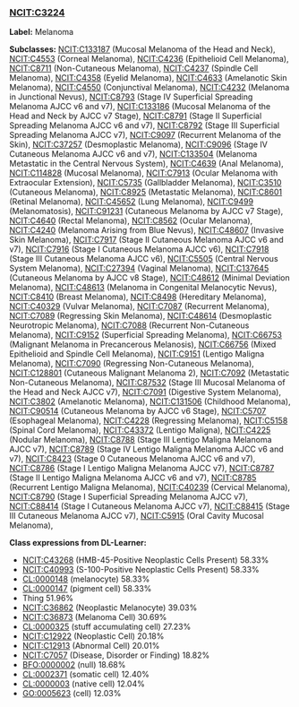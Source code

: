 
### [NCIT:C3224](http://purl.obolibrary.org/obo/NCIT_C3224)
**Label:** Melanoma

**Subclasses:** [NCIT:C133187](http://purl.obolibrary.org/obo/NCIT_C133187) (Mucosal Melanoma of the Head and Neck), [NCIT:C4553](http://purl.obolibrary.org/obo/NCIT_C4553) (Corneal Melanoma), [NCIT:C4236](http://purl.obolibrary.org/obo/NCIT_C4236) (Epithelioid Cell Melanoma), [NCIT:C8711](http://purl.obolibrary.org/obo/NCIT_C8711) (Non-Cutaneous Melanoma), [NCIT:C4237](http://purl.obolibrary.org/obo/NCIT_C4237) (Spindle Cell Melanoma), [NCIT:C4358](http://purl.obolibrary.org/obo/NCIT_C4358) (Eyelid Melanoma), [NCIT:C4633](http://purl.obolibrary.org/obo/NCIT_C4633) (Amelanotic Skin Melanoma), [NCIT:C4550](http://purl.obolibrary.org/obo/NCIT_C4550) (Conjunctival Melanoma), [NCIT:C4232](http://purl.obolibrary.org/obo/NCIT_C4232) (Melanoma in Junctional Nevus), [NCIT:C8793](http://purl.obolibrary.org/obo/NCIT_C8793) (Stage IV Superficial Spreading Melanoma AJCC v6 and v7), [NCIT:C133186](http://purl.obolibrary.org/obo/NCIT_C133186) (Mucosal Melanoma of the Head and Neck by AJCC v7 Stage), [NCIT:C8791](http://purl.obolibrary.org/obo/NCIT_C8791) (Stage II Superficial Spreading Melanoma AJCC v6 and v7), [NCIT:C8792](http://purl.obolibrary.org/obo/NCIT_C8792) (Stage III Superficial Spreading Melanoma AJCC v7), [NCIT:C9097](http://purl.obolibrary.org/obo/NCIT_C9097) (Recurrent Melanoma of the Skin), [NCIT:C37257](http://purl.obolibrary.org/obo/NCIT_C37257) (Desmoplastic Melanoma), [NCIT:C9096](http://purl.obolibrary.org/obo/NCIT_C9096) (Stage IV Cutaneous Melanoma AJCC v6 and v7), [NCIT:C133504](http://purl.obolibrary.org/obo/NCIT_C133504) (Melanoma Metastatic in the Central Nervous System), [NCIT:C4639](http://purl.obolibrary.org/obo/NCIT_C4639) (Anal Melanoma), [NCIT:C114828](http://purl.obolibrary.org/obo/NCIT_C114828) (Mucosal Melanoma), [NCIT:C7913](http://purl.obolibrary.org/obo/NCIT_C7913) (Ocular Melanoma with Extraocular Extension), [NCIT:C5735](http://purl.obolibrary.org/obo/NCIT_C5735) (Gallbladder Melanoma), [NCIT:C3510](http://purl.obolibrary.org/obo/NCIT_C3510) (Cutaneous Melanoma), [NCIT:C8925](http://purl.obolibrary.org/obo/NCIT_C8925) (Metastatic Melanoma), [NCIT:C8601](http://purl.obolibrary.org/obo/NCIT_C8601) (Retinal Melanoma), [NCIT:C45652](http://purl.obolibrary.org/obo/NCIT_C45652) (Lung Melanoma), [NCIT:C9499](http://purl.obolibrary.org/obo/NCIT_C9499) (Melanomatosis), [NCIT:C91231](http://purl.obolibrary.org/obo/NCIT_C91231) (Cutaneous Melanoma by AJCC v7 Stage), [NCIT:C4640](http://purl.obolibrary.org/obo/NCIT_C4640) (Rectal Melanoma), [NCIT:C8562](http://purl.obolibrary.org/obo/NCIT_C8562) (Ocular Melanoma), [NCIT:C4240](http://purl.obolibrary.org/obo/NCIT_C4240) (Melanoma Arising from Blue Nevus), [NCIT:C48607](http://purl.obolibrary.org/obo/NCIT_C48607) (Invasive Skin Melanoma), [NCIT:C7917](http://purl.obolibrary.org/obo/NCIT_C7917) (Stage II Cutaneous Melanoma AJCC v6 and v7), [NCIT:C7916](http://purl.obolibrary.org/obo/NCIT_C7916) (Stage I Cutaneous Melanoma AJCC v6), [NCIT:C7918](http://purl.obolibrary.org/obo/NCIT_C7918) (Stage III Cutaneous Melanoma AJCC v6), [NCIT:C5505](http://purl.obolibrary.org/obo/NCIT_C5505) (Central Nervous System Melanoma), [NCIT:C27394](http://purl.obolibrary.org/obo/NCIT_C27394) (Vaginal Melanoma), [NCIT:C137645](http://purl.obolibrary.org/obo/NCIT_C137645) (Cutaneous Melanoma by AJCC v8 Stage), [NCIT:C48612](http://purl.obolibrary.org/obo/NCIT_C48612) (Minimal Deviation Melanoma), [NCIT:C48613](http://purl.obolibrary.org/obo/NCIT_C48613) (Melanoma in Congenital Melanocytic Nevus), [NCIT:C8410](http://purl.obolibrary.org/obo/NCIT_C8410) (Breast Melanoma), [NCIT:C8498](http://purl.obolibrary.org/obo/NCIT_C8498) (Hereditary Melanoma), [NCIT:C40329](http://purl.obolibrary.org/obo/NCIT_C40329) (Vulvar Melanoma), [NCIT:C7087](http://purl.obolibrary.org/obo/NCIT_C7087) (Recurrent Melanoma), [NCIT:C7089](http://purl.obolibrary.org/obo/NCIT_C7089) (Regressing Skin Melanoma), [NCIT:C48614](http://purl.obolibrary.org/obo/NCIT_C48614) (Desmoplastic Neurotropic Melanoma), [NCIT:C7088](http://purl.obolibrary.org/obo/NCIT_C7088) (Recurrent Non-Cutaneous Melanoma), [NCIT:C9152](http://purl.obolibrary.org/obo/NCIT_C9152) (Superficial Spreading Melanoma), [NCIT:C66753](http://purl.obolibrary.org/obo/NCIT_C66753) (Malignant Melanoma in Precancerous Melanosis), [NCIT:C66756](http://purl.obolibrary.org/obo/NCIT_C66756) (Mixed Epithelioid and Spindle Cell Melanoma), [NCIT:C9151](http://purl.obolibrary.org/obo/NCIT_C9151) (Lentigo Maligna Melanoma), [NCIT:C7090](http://purl.obolibrary.org/obo/NCIT_C7090) (Regressing Non-Cutaneous Melanoma), [NCIT:C128801](http://purl.obolibrary.org/obo/NCIT_C128801) (Cutaneous Malignant Melanoma 2), [NCIT:C7092](http://purl.obolibrary.org/obo/NCIT_C7092) (Metastatic Non-Cutaneous Melanoma), [NCIT:C87532](http://purl.obolibrary.org/obo/NCIT_C87532) (Stage III Mucosal Melanoma of the Head and Neck AJCC v7), [NCIT:C7091](http://purl.obolibrary.org/obo/NCIT_C7091) (Digestive System Melanoma), [NCIT:C3802](http://purl.obolibrary.org/obo/NCIT_C3802) (Amelanotic Melanoma), [NCIT:C131506](http://purl.obolibrary.org/obo/NCIT_C131506) (Childhood Melanoma), [NCIT:C90514](http://purl.obolibrary.org/obo/NCIT_C90514) (Cutaneous Melanoma by AJCC v6 Stage), [NCIT:C5707](http://purl.obolibrary.org/obo/NCIT_C5707) (Esophageal Melanoma), [NCIT:C4228](http://purl.obolibrary.org/obo/NCIT_C4228) (Regressing Melanoma), [NCIT:C5158](http://purl.obolibrary.org/obo/NCIT_C5158) (Spinal Cord Melanoma), [NCIT:C43372](http://purl.obolibrary.org/obo/NCIT_C43372) (Lentigo Maligna), [NCIT:C4225](http://purl.obolibrary.org/obo/NCIT_C4225) (Nodular Melanoma), [NCIT:C8788](http://purl.obolibrary.org/obo/NCIT_C8788) (Stage III Lentigo Maligna Melanoma AJCC v7), [NCIT:C8789](http://purl.obolibrary.org/obo/NCIT_C8789) (Stage IV Lentigo Maligna Melanoma AJCC v6 and v7), [NCIT:C8423](http://purl.obolibrary.org/obo/NCIT_C8423) (Stage 0 Cutaneous Melanoma AJCC v6 and v7), [NCIT:C8786](http://purl.obolibrary.org/obo/NCIT_C8786) (Stage I Lentigo Maligna Melanoma AJCC v7), [NCIT:C8787](http://purl.obolibrary.org/obo/NCIT_C8787) (Stage II Lentigo Maligna Melanoma AJCC v6 and v7), [NCIT:C8785](http://purl.obolibrary.org/obo/NCIT_C8785) (Recurrent Lentigo Maligna Melanoma), [NCIT:C40239](http://purl.obolibrary.org/obo/NCIT_C40239) (Cervical Melanoma), [NCIT:C8790](http://purl.obolibrary.org/obo/NCIT_C8790) (Stage I Superficial Spreading Melanoma AJCC v7), [NCIT:C88414](http://purl.obolibrary.org/obo/NCIT_C88414) (Stage I Cutaneous Melanoma AJCC v7), [NCIT:C88415](http://purl.obolibrary.org/obo/NCIT_C88415) (Stage III Cutaneous Melanoma AJCC v7), [NCIT:C5915](http://purl.obolibrary.org/obo/NCIT_C5915) (Oral Cavity Mucosal Melanoma), 

**Class expressions from DL-Learner:**

- [NCIT:C43268](http://purl.obolibrary.org/obo/NCIT_C43268) (HMB-45-Positive Neoplastic Cells Present) 58.33%
- [NCIT:C40993](http://purl.obolibrary.org/obo/NCIT_C40993) (S-100-Positive Neoplastic Cells Present) 58.33%
- [CL:0000148](http://purl.obolibrary.org/obo/CL_0000148) (melanocyte) 58.33%
- [CL:0000147](http://purl.obolibrary.org/obo/CL_0000147) (pigment cell) 58.33%
- Thing 51.96%
- [NCIT:C36862](http://purl.obolibrary.org/obo/NCIT_C36862) (Neoplastic Melanocyte) 39.03%
- [NCIT:C36873](http://purl.obolibrary.org/obo/NCIT_C36873) (Melanoma Cell) 30.69%
- [CL:0000325](http://purl.obolibrary.org/obo/CL_0000325) (stuff accumulating cell) 27.23%
- [NCIT:C12922](http://purl.obolibrary.org/obo/NCIT_C12922) (Neoplastic Cell) 20.18%
- [NCIT:C12913](http://purl.obolibrary.org/obo/NCIT_C12913) (Abnormal Cell) 20.01%
- [NCIT:C7057](http://purl.obolibrary.org/obo/NCIT_C7057) (Disease, Disorder or Finding) 18.82%
- [BFO:0000002](http://purl.obolibrary.org/obo/BFO_0000002) (null) 18.68%
- [CL:0002371](http://purl.obolibrary.org/obo/CL_0002371) (somatic cell) 12.40%
- [CL:0000003](http://purl.obolibrary.org/obo/CL_0000003) (native cell) 12.04%
- [GO:0005623](http://purl.obolibrary.org/obo/GO_0005623) (cell) 12.03%


